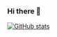### Hi there 👋

[![GitHub stats](https://github-readme-stats.vercel.app/api?username=XECortex&show_icons=true&count_private=true&theme=vue-dark&hide_border=true)](https://github.com/anuraghazra/github-readme-stats)

<!--
**XECortex/XECortex** is a ✨ _special_ ✨ repository because its `README.md` (this file) appears on your GitHub profile.

Here are some ideas to get you started:

- 🔭 I’m currently working on ...
- 🌱 I’m currently learning ...
- 👯 I’m looking to collaborate on ...
- 🤔 I’m looking for help with ...
- 💬 Ask me about ...
- 📫 How to reach me: ...
- 😄 Pronouns: ...
- ⚡ Fun fact: ...
-->
